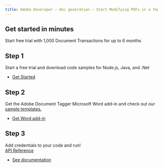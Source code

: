 ```yaml
---
title: Adobe Developer — Doc generation — Start Modifying PDFs in a few Minutes
---
```


<TitleBlock slots="heading, text" theme="lightest" className="titleBlock-align-left"/>

## Get started in minutes
Start free trial with 1,000 Document Transactions for up to 6 months

<TextBlock slots="heading, text, buttons" theme="lightest"  width="33%" className="align-left  stepper-horizontal-align"/>

## Step 1

Start a free trial and download code samples for Node.js, Java, and .Net

- [Get Started](https://dc.stage.acrobat.com/dc-integration-creation-app-cdn/index.html?api=document-generation-api)


<TextBlock slots="heading, text, buttons" theme="lightest"  width="33%" className="align-left link  stepper-horizontal-align"/>

## Step 2

Get the Adobe Document Tagger Microsoft Word add-in and check out our [sample templates.](#sample-blade)

- [Get Word add-in](/document-services/docs/overview/document-generation-api/wordaddin/)


<TextBlock slots="heading, text, buttons" theme="lightest"  width="33%" className="align-left link  stepper-horizontal-align"/>

## Step 3

Add credentials to your code and run! <br/>[API Reference](https://www.adobe.com/go/dcsdk_APIdocs#post-documentGeneration)

- [See documentation](/document-services/docs/overview/document-generation-api/)
